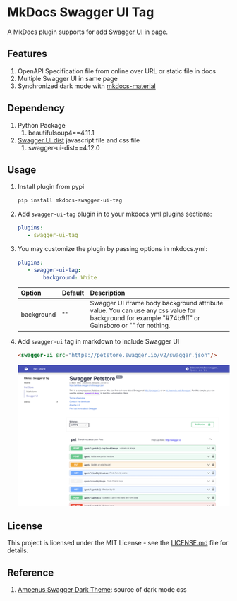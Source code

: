 # MkDocs Swagger UI Tag 

A MkDocs plugin supports for add [Swagger UI](https://github.com/swagger-api/swagger-ui) in page.

## Features

1. OpenAPI Specification file from online over URL or static file in docs 
2. Multiple Swagger UI in same page
3. Synchronized dark mode with [mkdocs-material](https://squidfunk.github.io/mkdocs-material/)

## Dependency

1. Python Package
    1. beautifulsoup4==4.11.1
2. [Swagger UI dist](https://www.npmjs.com/package/swagger-ui-dist) javascript file and css file
    1. swagger-ui-dist==4.12.0

## Usage

1. Install plugin from pypi

    ```bash
    pip install mkdocs-swagger-ui-tag
    ```

2. Add ```swagger-ui-tag``` plugin in to your mkdocs.yml plugins sections:

    ```yaml
    plugins:
       - swagger-ui-tag
    ```

3. You may customize the plugin by passing options in mkdocs.yml:

    ```yaml
    plugins:
       - swagger-ui-tag:
            background: White
    ```

    | Option     | Default | Description                                                                                                                                       |
    |------------|---------|---------------------------------------------------------------------------------------------------------------------------------------------------|
    | background |   ""    | Swagger UI iframe body background attribute value. You can use any css value for background for example "#74b9ff" or Gainsboro or "" for nothing. |

4. Add ```swagger-ui``` tag in markdown to include Swagger UI

    ```markdown
    <swagger-ui src="https://petstore.swagger.io/v2/swagger.json"/>
    ```

    ![Swagger UI Sample Image](sample.png)

## License

This project is licensed under the MIT License - see the [LICENSE.md](https://github.com/Blueswen/mkdocs-swagger-ui-tag/blob/main/LICENSE) file for details.

## Reference

1. [Amoenus Swagger Dark Theme](https://github.com/Amoenus/SwaggerDark/): source of dark mode css
